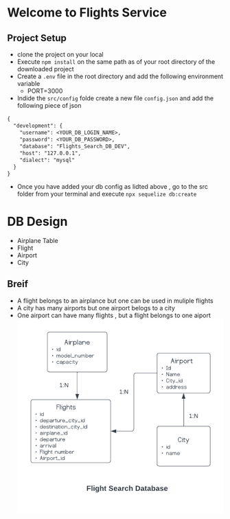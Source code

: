 # Welcome to Flights Service

## Project Setup

- clone the project on your local
- Execute `npm install` on the same path as of your root directory of the downloaded project
- Create a `.env` file in the root directory and add the following environment variable
  - PORT=3000
- Indide the `src/config` folde create a new file `config.json` and add the following piece of json

```
{
  "development": {
    "username": <YOUR_DB_LOGIN_NAME>,
    "password": <YOUR_DB_PASSWORD>,
    "database": "Flights_Search_DB_DEV",
    "host": "127.0.0.1",
    "dialect": "mysql"
  }
}
```

- Once you have added your db config as lidted above , go to the src folder from your terminal and execute `npx sequelize db:create`

# DB Design 
- Airplane Table 
- Flight
- Airport
- City

## Breif
- A flight belongs to an airplance but one can be used in muliple flights
- A city has many airports but one airport belogs to a city
- One airport can have many flights , but a  flight belongs to one aiport
![Alt text](designDiagram.png)